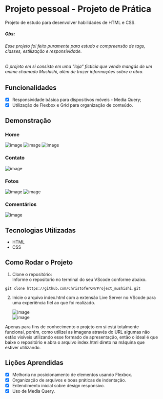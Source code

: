 # Projeto pessoal - Projeto de Prática

Projeto de estudo para desenvolver habilidades de HTML e CSS.

##### Obs: 

###### Esse projeto foi feito puramente para estudo e compreensão de tags, classes, estilização e responsividade.
###### O projeto em si consiste em uma "loja" ficticia que vende mangás de um anime chamado Mushishi, além de trazer informações sobre a obra.

## Funcionalidades

- [x] Responsividade básica para dispositivos móveis - Media Query;
- [x] Utilização de Flexbox e Grid para organização de conteúdo.

## Demonstração

  ### Home
  ![image](https://github.com/user-attachments/assets/46260211-1b10-4c67-92ac-15e10a502d30)
  ![image](https://github.com/user-attachments/assets/611177b5-bfe6-47be-a0ed-e3bc79a85d2d)
  ![image](https://github.com/user-attachments/assets/ac031c45-35b0-4c5e-ae07-db8f578ed8e0)

  ### Contato
  ![image](https://github.com/user-attachments/assets/e3a1a3ff-247e-4e30-82dc-79832d33f19c)

  ### Fotos
  ![image](https://github.com/user-attachments/assets/c2590a62-2bbe-414a-ac11-eb3a86fce52b)
  ![image](https://github.com/user-attachments/assets/6245fafe-d8f5-43e3-bf37-b4ea68f55f1f)

  ### Comentários
  ![image](https://github.com/user-attachments/assets/033e215c-1297-41f6-8a72-ffb3d7230158)

## Tecnologias Utilizadas

- HTML
- CSS

## Como Rodar o Projeto

1. Clone o repositório: <br>
Informe o repositorio no terminal do seu VScode conforme abaixo.
```
git clone https://github.com/ChristoferQN/Project_mushishi.git
```
2. Inicie o arquivo index.html com a extensão Live Server no VScode para uma experiência fiel ao que foi realizado.

   ![image](https://github.com/user-attachments/assets/cb20f841-193c-4400-b246-e673699c5d41) <br>
   ![image](https://github.com/user-attachments/assets/06cc9c56-0cf1-4b48-91b4-6a98e1f1babb)

  Apenas para fins de conhecimento o projeto em si está totalmente funcional, porém, como utilizei as imagens através do URL algumas não estão visíveis utilizando esse formado de apresentação, então o ideal é que baixe o repositório e abra o arquivo index.html direto na máquina que estiver utilizando.
  
   
## Lições Aprendidas
    
 - [x] Melhoria no posicionamento de elementos usando Flexbox.
 - [x] Organização de arquivos e boas práticas de indentação.
 - [x] Entendimento inicial sobre design responsivo.
 - [x] Uso de Media Query.
